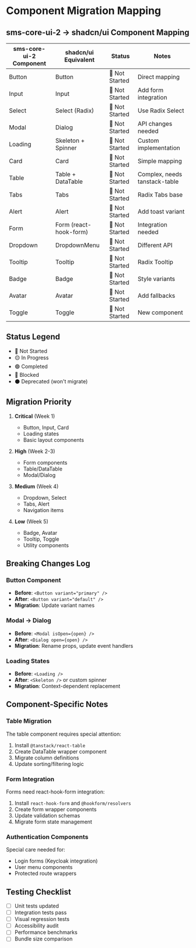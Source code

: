 # Component Migration Mapping

## sms-core-ui-2 → shadcn/ui Component Mapping

| sms-core-ui-2 Component | shadcn/ui Equivalent | Status | Notes |
|------------------------|---------------------|---------|--------|
| Button | Button | 🔴 Not Started | Direct mapping |
| Input | Input | 🔴 Not Started | Add form integration |
| Select | Select (Radix) | 🔴 Not Started | Use Radix Select |
| Modal | Dialog | 🔴 Not Started | API changes needed |
| Loading | Skeleton + Spinner | 🔴 Not Started | Custom implementation |
| Card | Card | 🔴 Not Started | Simple mapping |
| Table | Table + DataTable | 🔴 Not Started | Complex, needs tanstack-table |
| Tabs | Tabs | 🔴 Not Started | Radix Tabs base |
| Alert | Alert | 🔴 Not Started | Add toast variant |
| Form | Form (react-hook-form) | 🔴 Not Started | Integration needed |
| Dropdown | DropdownMenu | 🔴 Not Started | Different API |
| Tooltip | Tooltip | 🔴 Not Started | Radix Tooltip |
| Badge | Badge | 🔴 Not Started | Style variants |
| Avatar | Avatar | 🔴 Not Started | Add fallbacks |
| Toggle | Toggle | 🔴 Not Started | New component |

## Status Legend
- 🔴 Not Started
- 🟡 In Progress
- 🟢 Completed
- 🔵 Blocked
- ⚫ Deprecated (won't migrate)

## Migration Priority
1. **Critical** (Week 1)
   - Button, Input, Card
   - Loading states
   - Basic layout components

2. **High** (Week 2-3)
   - Form components
   - Table/DataTable
   - Modal/Dialog

3. **Medium** (Week 4)
   - Dropdown, Select
   - Tabs, Alert
   - Navigation items

4. **Low** (Week 5)
   - Badge, Avatar
   - Tooltip, Toggle
   - Utility components

## Breaking Changes Log

### Button Component
- **Before**: `<Button variant="primary" />`
- **After**: `<Button variant="default" />`
- **Migration**: Update variant names

### Modal → Dialog
- **Before**: `<Modal isOpen={open} />`
- **After**: `<Dialog open={open} />`
- **Migration**: Rename props, update event handlers

### Loading States
- **Before**: `<Loading />`
- **After**: `<Skeleton />` or custom spinner
- **Migration**: Context-dependent replacement

## Component-Specific Notes

### Table Migration
The table component requires special attention:
1. Install `@tanstack/react-table`
2. Create DataTable wrapper component
3. Migrate column definitions
4. Update sorting/filtering logic

### Form Integration
Forms need react-hook-form integration:
1. Install `react-hook-form` and `@hookform/resolvers`
2. Create form wrapper components
3. Update validation schemas
4. Migrate form state management

### Authentication Components
Special care needed for:
- Login forms (Keycloak integration)
- User menu components
- Protected route wrappers

## Testing Checklist
- [ ] Unit tests updated
- [ ] Integration tests pass
- [ ] Visual regression tests
- [ ] Accessibility audit
- [ ] Performance benchmarks
- [ ] Bundle size comparison